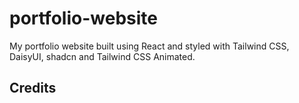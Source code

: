 # portfolio-website

My portfolio website built using React and styled with Tailwind CSS, DaisyUI, shadcn and Tailwind CSS Animated.

## Credits
